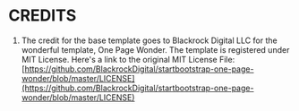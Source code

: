 CREDITS
=======

1. The credit for the base template goes to Blackrock Digital LLC for the wonderful template, One Page Wonder. The template is registered under MIT License. Here's a link to the original MIT License File: [https://github.com/BlackrockDigital/startbootstrap-one-page-wonder/blob/master/LICENSE](https://github.com/BlackrockDigital/startbootstrap-one-page-wonder/blob/master/LICENSE)